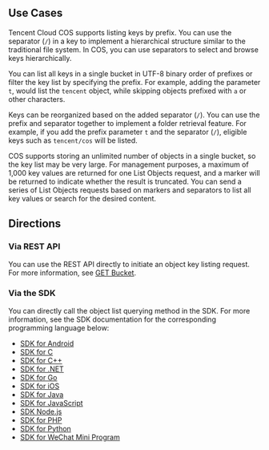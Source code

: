 ## Use Cases

Tencent Cloud COS supports listing keys by prefix. You can use the separator (`/`) in a key to implement a hierarchical structure similar to the traditional file system. In COS, you can use separators to select and browse keys hierarchically.

You can list all keys in a single bucket in UTF-8 binary order of prefixes or filter the key list by specifying the prefix. For example, adding the parameter `t`, would list the `tencent` object, while skipping objects prefixed with `a` or other characters.

Keys can be reorganized based on the added separator (`/`). You can use the prefix and separator together to implement a folder retrieval feature. For example, if you add the prefix parameter `t` and the separator (`/`), eligible keys such as `tencent/cos` will be listed.

COS supports storing an unlimited number of objects in a single bucket, so the key list may be very large. For management purposes, a maximum of 1,000 key values are returned for one List Objects request, and a marker will be returned to indicate whether the result is truncated. You can send a series of List Objects requests based on markers and separators to list all key values or search for the desired content.

## Directions

### Via REST API

You can use the REST API directly to initiate an object key listing request. For more information, see [GET Bucket](https://intl.cloud.tencent.com/document/product/436/7734).

### Via the SDK

You can directly call the object list querying method in the SDK. For more information, see the SDK documentation for the corresponding programming language below:

- [SDK for Android](https://intl.cloud.tencent.com/document/product/436/31463#.E6.9F.A5.E8.AF.A2.E5.AF.B9.E8.B1.A1.E5.88.97.E8.A1.A8)
- [SDK for C](https://intl.cloud.tencent.com/document/product/436/31464#.E6.9F.A5.E8.AF.A2.E5.AF.B9.E8.B1.A1.E5.88.97.E8.A1.A8)
- [SDK for C++](https://intl.cloud.tencent.com/document/product/436/31465#.E6.9F.A5.E8.AF.A2.E5.AF.B9.E8.B1.A1.E5.88.97.E8.A1.A8)
- [SDK for .NET](https://intl.cloud.tencent.com/document/product/436/30594)
- [SDK for Go](https://intl.cloud.tencent.com/document/product/436/31466#.E6.9F.A5.E8.AF.A2.E5.AF.B9.E8.B1.A1.E5.88.97.E8.A1.A8)
- [SDK for iOS](https://intl.cloud.tencent.com/document/product/436/31467#.E8.8E.B7.E5.8F.96.E5.AF.B9.E8.B1.A1.E5.88.97.E8.A1.A8)
- [SDK for Java](https://intl.cloud.tencent.com/document/product/436/31468#.E6.9F.A5.E8.AF.A2.E5.AF.B9.E8.B1.A1.E5.88.97.E8.A1.A8)
- [SDK for JavaScript](https://intl.cloud.tencent.com/document/product/436/31477#.E6.9F.A5.E8.AF.A2.E5.AF.B9.E8.B1.A1.E5.88.97.E8.A1.A8)
- [SDK Node.js](https://intl.cloud.tencent.com/document/product/436/8629)
- [SDK for PHP](https://intl.cloud.tencent.com/document/product/436/31470#.E6.9F.A5.E8.AF.A2.E5.AF.B9.E8.B1.A1.E5.88.97.E8.A1.A8)
- [SDK for Python](https://intl.cloud.tencent.com/document/product/436/31471#.E6.9F.A5.E8.AF.A2.E5.AF.B9.E8.B1.A1.E5.88.97.E8.A1.A8)
- [SDK for WeChat Mini Program](https://intl.cloud.tencent.com/document/product/436/30609)
